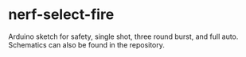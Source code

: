 # nerf-select-fire
Arduino sketch for safety, single shot, three round burst, and full auto. Schematics can also be found in the repository.
